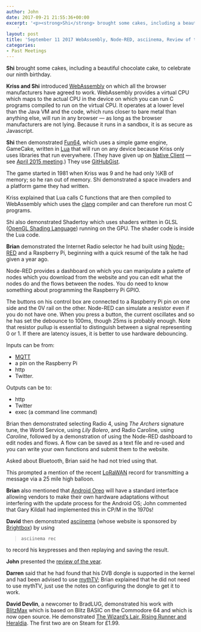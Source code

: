 ```yaml
---
author: John
date: 2017-09-21 21:55:36+00:00
excerpt: '<p><strong>Shi</strong> brought some cakes, including a beautiful chocolate cake, to celebrate our ninth birthday.</p><p><strong>Kriss and Shi</strong> introduced <a href="https://en.wikipedia.org/wiki/WebAssembly" type="text/html">WebAssembly</a> on which all the browser manufacturers have agreed to work. WebAssembly provides a virtual CPU which maps to the actual CPU in the device on which you can run C programs compiled to run on the virtual CPU. It operates at a lower level than the Java VM and the code, which runs closer to bare metal than anything else, will run in any browser — as long as the browser manufacturers are not lying. Because it runs in a sandbox, it is as secure as Javascript.</p>
	'
layout: post
title: 'September 11 2017 WebAssembly, Node-RED, asciinema, Review of the Year and Magicbane Meet'
categories:
- Past Meetings
---
```


<p><strong>Shi</strong> brought some cakes, including a beautiful chocolate cake, to celebrate our ninth birthday.</p><p><strong>Kriss and Shi</strong> introduced <a href="https://en.wikipedia.org/wiki/WebAssembly" type="text/html">WebAssembly</a> on which all the browser manufacturers have agreed to work. WebAssembly provides a virtual CPU which maps to the actual CPU in the device on which you can run C programs compiled to run on the virtual CPU. It operates at a lower level than the Java VM and the code, which runs closer to bare metal than anything else, will run in any browser — as long as the browser manufacturers are not lying. Because it runs in a sandbox, it is as secure as Javascript.</p><p><strong>Shi</strong> then demonstrated <a href="https://xriss.github.io/fun64/" type="text/html">Fun64</a>, which uses a simple game engine, GameCake, written in <a href="https://www.lua.org/" type="text/html">Lua</a> that will run on any device because Kriss only uses libraries that run everywhere. (They have given up on <a href="https://developer.chrome.com/native-client" type="text/html">Native Client</a> — see <a href="http://bradlug.co.uk/blog/2015/04/22/april-13-2015-emscripten-vs-native-client-and-other-things" type="text/html">April 2015 meeting</a>.) They use <a href="https://gist.github.com/xriss" type="text/html">GitHubGist</a>.</p><p>The game started in 1981 when Kriss was 9 and he had only ½KB of memory; so he ran out of memory. Shi demonstrated a space invaders and a platform game they had written.</p><p>Kriss explained that Lua calls C functions that are then compiled to WebAssembly which uses the <a href="http://clang.org/" type="text/html">clang</a> compiler and can therefore run most C programs.</p><p>Shi also demonstrated Shadertoy which uses shaders written in GLSL (<a href="https://www.khronos.org/opengl/wiki/OpenGL_Shading_Language" type="text/html">OpenGL Shading Language</a>) running on the GPU. The shader code is inside the Lua code.</p><p><strong>Brian</strong> demonstrated the Internet Radio selector he had built using <a href="http://nodered.org/" type="text/html">Node-RED</a> and a Raspberry Pi, beginning with a quick resumé of the talk he had given a year ago.</p><p>Node-RED provides a dashboard on which you can manipulate a palette of nodes which you download from the website and you can edit what the nodes do and the flows between the nodes. You do need to know something about programming the Raspberry Pi GPIO.</p><p>The buttons on his control box are connected to a Raspberry Pi pin on one side and the 0V rail on the other. Node-RED can simulate a resistor even if you do not have one. When you press a button, the current oscillates and so he has set the debounce to 100ms, though 25ms is probably enough. Note that resistor pullup is essential to distinguish between a signal representing 0 or 1. If there are latency issues, it is better to use hardware debouncing.</p><p>Inputs can be from:</p><ul><li><a href="http://mqtt.org/" type="text/html">MQTT</a></li><li>a pin on the Raspberry Pi</li><li>http</li><li>Twitter.</li></ul><p>Outputs can be to:</p><ul><li>http</li><li>Twitter</li><li>exec (a command line command)</li></ul><p>Brian then demonstrated selecting Radio 4, using <cite>The Archers</cite> signature tune, the World Service, using <cite>Lily Bolero</cite>, and Radio Caroline, using <cite>Caroline</cite>, followed by a demonstration of using the Node-RED dashboard to edit nodes and flows. A flow can be saved as a text file and re-used and you can write your own functions and submit them to the website.</p><p>Asked about Bluetooth, Brian said he had not tried using that.</p><p>This prompted a mention of the recent <a href="https://www.thethingsnetwork.org/wiki/LoRaWAN/Home" type="text/html">LoRaWAN</a> record for transmitting a message via a 25 mile high balloon.</p><p><strong>Brian</strong> also mentioned that <a href="https://www.android.com/versions/oreo-8-0/" type="text/html">Android Oreo</a> will have a standard interface allowing vendors to make their own hardware adaptations without interfering with the update process for the Android OS; John commented that Gary Kildall had implemented this in CP/M in the 1970s!</p><p><strong>David</strong> then demonstrated <a href="https://asciinema.org/" type="text/html">asciinema</a> (whose website is sponsored by <a href="https://www.brightbox.com/" type="text/html">Brightbox</a>) by using</p><blockquote><code>asciinema rec</code></blockquote><p>to record his keypresses and then replaying and saving the result.</p><p><strong>John</strong> presented the <a href="http://bradlug.co.uk/files/BradLUG_the_ninth_year.odp" type="application/vnd.oasis.opendocument.presentation">review of the year</a>.</p><p><strong>Darren</strong> said that he had found that his DVB dongle is supported in the kernel and had been advised to use <a href="https://www.mythtv.org/" type="text/html">mythTV</a>; Brian explained that he did not need to use mythTV, just use the notes on configuring the dongle to get it to work.</p><p><strong>David Devlin</strong>, a newcomer to BradLUG, demonstrated his work with <a href="https://en.wikibooks.org/wiki/BlitzMax" type="text/html">BlitzMax</a> which is based on Blitz BASIC on the Commodore 64 and which is now open source. He demonstrated <a href="https://devlin.itch.io/" type="text/html">The Wizard’s Lair, Rising Runner and Heraldia</a>. The first two are on Steam for £1.99.</p>



